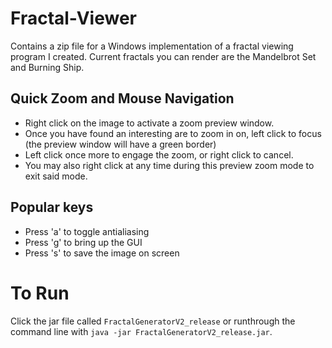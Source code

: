 # Fractal-Viewer
Contains a zip file for a Windows implementation of a fractal viewing program I created. 
Current fractals you can render are the Mandelbrot Set and Burning Ship.
## Quick Zoom and Mouse Navigation
 - Right click on the image to activate a zoom preview window. 
 - Once you have found an interesting are to zoom in on, left click to focus (the preview window will have a green border)
 - Left click once more to engage the zoom, or right click to cancel.
 - You may also right click at any time during this preview zoom mode to exit said mode.
## Popular keys
 - Press 'a' to toggle antialiasing
 - Press 'g' to bring up the GUI
 - Press 's' to save the image on screen

# To Run
Click the jar file called `FractalGeneratorV2_release` or  runthrough the command line with `java -jar FractalGeneratorV2_release.jar`.
